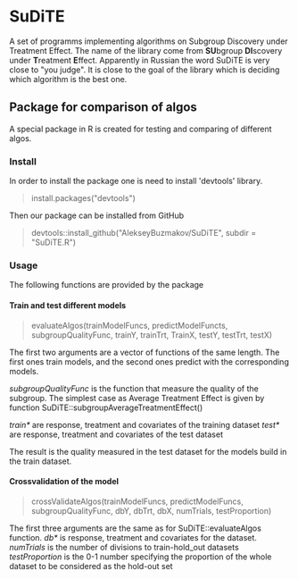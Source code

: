 # SuDiTE
A set of programms implementing algorithms on Subgroup Discovery under Treatment Effect.
The name of the library come from **SU**bgroup **DI**scovery under **T**reatment **E**ffect. Apparently in Russian the word SuDiTE is very close to "you judge". It is close to the goal of the library which is deciding which algorithm is the best one.

## Package for comparison of algos

A special package in R is created for testing and comparing of different algos.

### Install

In order to install the package one is need to install 'devtools' library.
> install.packages("devtools")

Then our package can be installed from GitHub
> devtools::install_github("AlekseyBuzmakov/SuDiTE", subdir = "SuDiTE.R") 

### Usage
The following functions are provided by the package

#### Train and test different models
> evaluateAlgos(trainModelFuncs, predictModelFuncts, subgroupQualityFunc, trainY, trainTrt, TrainX, testY, testTrt, testX)

The first two arguments are a vector of functions of the same length. The first ones train models, and the second ones predict with the corresponding models.

_subgroupQualityFunc_ is the function that measure the quality of the subgroup. The simplest case as Average Treatment Effect is given by function SuDiTE::subgroupAverageTreatmentEffect()

_train\*_  are response, treatment and covariates of the training dataset
_test\*_ are response, treatment and covariates of the test dataset

The result is the quality measured in the test dataset for the models build in the train dataset.

#### Crossvalidation of the model
> crossValidateAlgos(trainModelFuncs, predictModelFuncs, subgroupQualityFunc, dbY, dbTrt, dbX, numTrials, testProportion)

The first three arguments are the same as for SuDiTE::evaluateAlgos function.
_db\*_ is response, treatment and covariates for the dataset.
*numTrials* is the number of divisions to train-hold\_out datasets
*testProportion* is the 0-1 number specifying the proportion of the whole dataset to be considered as the hold-out set


